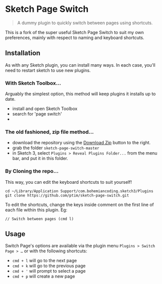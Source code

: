 # Sketch Page Switch

>A dummy plugin to quickly switch between pages using shortcuts.

This is a fork of the super useful Sketch Page Switch to suit my own preferences, mainly with respect to naming and keyboard shortcuts.

## Installation

As with any Sketch plugin, you can install many ways. In each case, you'll need to restart sketch to use new plugins.

### With Sketch Toolbox...

Arguably the simplest option, this method will keep plugins it installs up to date.

- install and open Sketch Toolbox
- search for 'page switch'
- 

### The old fashioned, zip file method...

- download the repository using the [Download Zip](https://github.com/ptim/sketch-page-switch/archive/master.zip) button to the right.
- grab the folder `sketch-page-switch-master`
- in Sketch 3, select `Plugins > Reveal Plugins Folder...` from the menu bar, and put it in this folder.

### By Cloning the repo...

This way, you can edit the keyboard shortcuts to suit yourself!

    cd ~/Library/Application Support/com.bohemiancoding.sketch3/Plugins
    git clone https://github.com/ptim/sketch-page-switch.git

To edit the shortcuts, change the keys inside comment on the first line of each file within this plugin.  Eg:

    // Switch between pages (cmd l)


## Usage

Switch Page's options are available via the plugin menu `Plugins > Switch Page > …` or with the following shortcuts:

* `cmd + l` will go to the next page
* `cmd + k` will go to the previous page
* `cmd + '` will prompt to select a page
* `cmd + p` will create a new page
